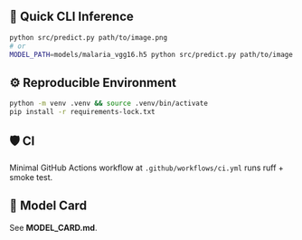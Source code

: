 ## 🔌 Quick CLI Inference
```bash
python src/predict.py path/to/image.png
# or
MODEL_PATH=models/malaria_vgg16.h5 python src/predict.py path/to/image.png
```

## ⚙️ Reproducible Environment
```bash
python -m venv .venv && source .venv/bin/activate
pip install -r requirements-lock.txt
```

## 🛡️ CI
Minimal GitHub Actions workflow at `.github/workflows/ci.yml` runs ruff + smoke test.

## 📑 Model Card
See **MODEL_CARD.md**.
